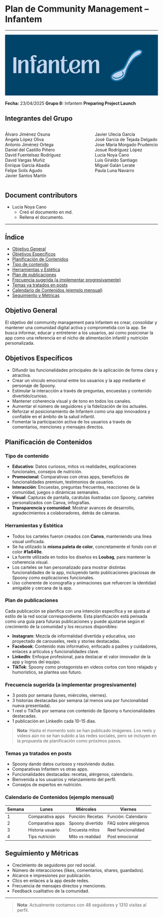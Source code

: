 # Plan de Community Management – Infantem
---
![Portada](../../images/Infantem.png)

**Fecha:** 23/04/2025
**Grupo 8:** Infantem
**Preparing Project Launch**

## Integrantes del Grupo

<div style="display: flex; justify-content: space-between; gap: 2px;">
  <div>
    <ul style="padding-left: 0; list-style: none;">
      <li>Álvaro Jiménez Osuna</li>
      <li>Ángela López Oliva</li>
      <li>Antonio Jiménez Ortega</li>
      <li>Daniel del Castillo Piñero</li>
      <li>David Fuentelsaz Rodríguez</li>
      <li>David Vargas Muñiz</li>
      <li>Enrique García Abadía</li>
      <li>Felipe Solís Agudo</li>
      <li>Javier Santos Martín</li>
    </ul>
  </div>

<div>
    <ul style="padding-left: 0; list-style: none;">
    <li>Javier Ulecia García</li>
      <li>José García de Tejada Delgado</li>
      <li>Jose Maria Morgado Prudencio</li>
      <li>Josué Rodríguez López</li>
      <li>Lucía Noya Cano</li>
      <li>Luis Giraldo Santiago</li>
      <li>Miguel Galán Lerate</li>
      <li>Paula Luna Navarro</li>
    </ul>
  </div>
</div>

## Document contributors

- Lucía Noya Cano
  - Creó el documento en md.
  - Rellena el documento.

---

## Índice
- [Objetivo General](#objetivo-general)
- [Objetivos Específicos](#objetivos-específicos)
- [Planificación de Contenidos](#planificación-de-contenidos)
- [Tipo de contenido](#tipo-de-contenido)
- [Herramientas y Estética](#herramientas-y-estética)
- [Plan de publicaciones](#plan-de-publicaciones)
- [Frecuencia sugerida (a implementar progresivamente)](#frecuencia-sugerida-a-implementar-progresivamente)
- [Temas ya tratados en posts](#temas-ya-tratados-en-posts)
- [Calendario de Contenidos (ejemplo mensual)](#calendario-de-contenidos-ejemplo-mensual)
- [Seguimiento y Métricas](#seguimiento-y-métricas)


## Objetivo General

El objetivo del community management para Infantem es crear, consolidar y mantener una comunidad digital activa y comprometida con la app. Se busca informar, educar y entretener a los usuarios, así como posicionar la app como una referencia en el nicho de alimentación infantil y nutrición personalizada.

## Objetivos Específicos

- Difundir las funcionalidades principales de la aplicación de forma clara y atractiva.
- Crear un vínculo emocional entre los usuarios y la app mediante el personaje de Spoony.
- Estimular la interacción a través de preguntas, encuestas y contenido divertido/curioso.
- Mantener coherencia visual y de tono en todos los canales.
- Aumentar el número de seguidores y la fidelización de los actuales.
- Reforzar el posicionamiento de Infantem como una app innovadora y confiable en el ámbito de la salud infantil.
- Fomentar la participación activa de los usuarios a través de comentarios, menciones y mensajes directos.

## Planificación de Contenidos

### Tipo de contenido

- **Educativo**: Datos curiosos, mitos vs realidades, explicaciones funcionales, consejos de nutrición.
- **Promocional**: Comparativas con otras apps, beneficios de funcionalidades premium, testimonios de usuarios.
- **Interacción**: Encuestas, preguntas frecuentes, reacciones de la comunidad, juegos o dinámicas semanales.
- **Visual**: Capturas de pantalla, carátulas ilustradas con Spoony, carteles personalizados con Canva, infografías.
- **Transparencia y comunidad**: Mostrar avances de desarrollo, agradecimientos a colaboradores, detrás de cámaras.

### Herramientas y Estética

- Todos los carteles fueron creados con **Canva**, manteniendo una línea visual unificada.
- Se ha utilizado la **misma paleta de color**, concretamente el fondo con el color **#1a649e**.
- La fuente utilizada en todos los diseños es **Loubag**, para mantener la coherencia visual.
- Los carteles se han personalizado para mostrar distintas funcionalidades de la app, incluyendo tanto publicaciones graciosas de Spoony como explicaciones funcionales.
- Uso coherente de iconografía y animaciones que refuercen la identidad amigable y cercana de la app.

### Plan de publicaciones

Cada publicación se planifica con una intención específica y se ajusta al estilo de la red social correspondiente. Esta planificación está pensada como una guía para futuras publicaciones y puede ajustarse según el crecimiento de la comunidad y los recursos disponibles:

- **Instagram**: Mezcla de informalidad divertida y educativa, uso proyectado de carouseles, reels y stories destacadas.
- **Facebook**: Contenido más informativo, enfocado a padres y cuidadores, enlaces a artículos y funcionalidades clave.
- **LinkedIn**: Enfoque profesional, para destacar el valor innovador de la app y logros del equipo.
- **TikTok**: Spoony como protagonista en videos cortos con tono relajado y humorístico, se plantea uso futuro.

### Frecuencia sugerida (a implementar progresivamente)

- 3 posts por semana (lunes, miércoles, viernes).
- 3 historias destacadas por semana (al menos una por funcionalidad nueva presentada).
- 1 reel o TikTok por semana con contenido de Spoony o funcionalidades destacadas.
- 1 publicación en LinkedIn cada 10-15 días.

> **Nota**: Hasta el momento solo se han publicado imágenes. Los reels y videos aún no se han subido a las redes sociales, pero se incluyen en la propuesta de planificación como próximos pasos.

### Temas ya tratados en posts

- Spoony dando datos curiosos y resolviendo dudas.
- Comparativas Infantem vs otras apps.
- Funcionalidades destacadas: recetas, alérgenos, calendario.
- Bienvenida a los usuarios y relanzamiento del perfil.
- Consejos de expertos en nutrición.

### Calendario de Contenidos (ejemplo mensual)

| Semana | Lunes            | Miércoles         | Viernes             |
|--------|------------------|-------------------|---------------------|
| 1      | Comparativa apps   | Función: Recetas  | Función: Calendario      |
| 2      | Comparativa apps | Spoony divertido  | FAQ sobre alérgenos |
| 3      | Historia usuario | Encuesta mitos | Reel funcionalidad |
| 4      | Tips nutrición   | Mito vs realidad  | Post emocional      |

## Seguimiento y Métricas

- Crecimiento de seguidores por red social.
- Número de interacciones (likes, comentarios, shares, guardados).
- Alcance e impresiones por publicación.
- Clics en enlaces a la app desde redes.
- Frecuencia de mensajes directos y menciones.
- Feedback cualitativo de la comunidad.

---
> **Nota**: Actualmente contamos con 48 seguidores y 1310 visitas al perfil.
